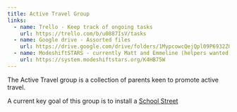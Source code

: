 ```yaml
---
title: Active Travel Group
links:
  - name: Trello - Keep track of ongoing tasks
    url: https://trello.com/b/u0887IsV/tasks
  - name: Google drive - Assorted files
    url: https://drive.google.com/drive/folders/1MypcowcQejQpl09P6932ZGT8QloUj-vZ
  - name: ModeshiftSTARS - currently Matt and Emmeline (helpers wanted)
    url: https://system.modeshiftstars.org/K4HB75W
---
```


The Active Travel group is a collection of parents keen to promote active travel.

A current key goal of this group is to install a [School Street](https://travelwest.info/projects/bristol-school-streets/)
